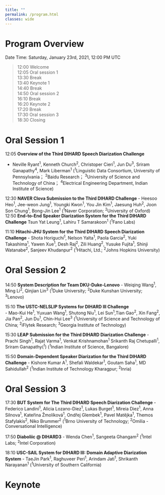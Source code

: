 ```yaml
---
title: ""
permalink: /program.html
classes: wide
---
```



# Program Overview
Date Time: Saturday, January 23rd, 2021, 12:00 PM UTC 

> 12:00	 Welcome  
> 12:05  Oral session 1  
> 13:30  Break  
> 13:40	 Keynote 1  
> 14:40	 Break  
> 14:50	 Oral session 2  
> 16:10	 Break  
> 16:20	 Keynote 2  
> 17:20	 Break  
> 17:30	 Oral session 3  
> 18:30	 Closing  

# Oral Session 1
12:05  **Overview of the Third DIHARD Speech Diarization Challenge**
   - Neville Ryant<sup>1</sup>, Kenneth Church<sup>2</sup>, Christoper Cieri<sup>1</sup>, Jun Du<sup>3</sup>, Sriram Ganapathy<sup>4</sup>, Mark Liberman<sup>1</sup> (<sup>1</sup>Linguistic Data Consortium, University of Pennsylvania； <sup>2</sup>Baidu Research； <sup>3</sup>University of Science and Technology of China； <sup>4</sup>Electrical Engineering Department, Indian Institute of Science)

12:30  **NAVER Clova Submission to the Third DIHARD Challenge**
    - Heesoo Heo<sup>1</sup>, Jee-weon Jung<sup>1</sup>, Youngki Kwon<sup>1</sup>, You Jin Kim<sup>1</sup>, Jaesung Huh<sup>2</sup>, Joon Son Chung<sup>1</sup>, Bong-Jin Lee<sup>1</sup>   (<sup>1</sup>Naver Corporation; <sup>2</sup>University of Oxford)
12:50  **End-to-End Speaker Diarization System for the Third DIHARD Challenge**
Tsun Yat Leung<sup>1</sup>, Lahiru T Samarakoon<sup>1</sup> (<sup>1</sup>Fano Labs)

11:10  **Hitachi-JHU System for the Third DIHARD Speech Diarization Challenge**
    - Shota Horiguchi<sup>1</sup>, Nelson Yalta<sup>1</sup>, Paola Garcia<sup>2</sup>, Yuki Takashima<sup>1</sup>, Yawen Xue<sup>1</sup>, Desh Raj<sup>2</sup>, Zili Huang<sup>2</sup>, Yusuke Fujita<sup>1</sup>, Shinji Watanabe<sup>2</sup>, Sanjeev Khudanpur<sup>2</sup> (<sup>1</sup>Hitachi, Ltd.; <sup>2</sup>Johns Hopkins University)


# Oral Session 2
14:50  **System Description for Team DKU-Duke-Lenovo**
     - Weiqing Wang<sup>1</sup>, Ming Li<sup>2</sup>,  Qinjian Lin<sup>3</sup> (<sup>1</sup>Duke University; <sup>2</sup>Duke Kunshan University; <sup>3</sup>Lenovo)

15:10  **The USTC-NELSLIP Systems for DIHARD III Challenge**  
     - Mao-Kui He<sup>1</sup>, Yuxuan Wang<sup>1</sup>, Shutong Niu<sup>1</sup>, Lei Sun<sup>1</sup>,Tian Gao<sup>2</sup>, Xin Fang<sup>2</sup>, Jia Pan<sup>2</sup>, Jun Du<sup>1</sup>, Chin-Hui Lee<sup>3</sup> (<sup>1</sup>University of Science and Technology of China; <sup>2</sup>iFlytek Research; <sup>3</sup>Georgia Institute of Technology)

15:30  **LEAP Submission for the Third DIHARD Diarization Challenge**
    - Prachi Singh<sup>1</sup>, Rajat Varma<sup>1</sup>, Venkat Krishnamohan<sup>1</sup> Srikanth Raj Chetupalli<sup>1</sup>, Sriram Ganapathy(<sup>1</sup>) (<sup>1</sup>Indian Institute of Science, Bangalore)

15:50  **Domain-Dependent Speaker Diarization for the Third DIHARD Challenge**
    - Kishore Kumar A<sup>1</sup>, Shefali Waldekar<sup>1</sup>, Goutam Saha<sup>1</sup>, MD Sahidullah<sup>2</sup> (<sup>1</sup>Indian Institute of Technology Kharagpur; <sup>2</sup>Inria)


# Oral Session 3
17:30  **BUT System for The Third DIHARD Speech Diarization Challenge**
    - Federico Landini<sup>1</sup>, Alicia Lozano-Diez<sup>1</sup>, Lukas Burget<sup>1</sup>, Mireia Diez<sup>1</sup>, Anna Silnova<sup>1</sup>, Kateřina Žmolíková<sup>1</sup>, Ondřej Glembek<sup>1</sup>, Pavel Matějka<sup>1</sup>, Themos Stafylakis<sup>2</sup>, Niko Brummer<sup>2</sup> (<sup>1</sup>Brno University of Technology; <sup>2</sup>Omilia - Conversational Intelligence)

17:50  **Diaboliic @ DIHARD3**
    - Wenda Chen<sup>1</sup>, Sangeeta Ghangam<sup>2</sup> (<sup>1</sup>Intel Labs; <sup>2</sup>Intel Corporation)

18:10  **USC-SAIL System for DIHARD III: Domain Adaptive Diarization System**
    - TaeJin Park<sup>1</sup>, Raghuveer Peri<sup>1</sup>, Arindam Jati<sup>1</sup>, Shrikanth Narayanan<sup>1</sup> (<sup>1</sup>University of Southern California)

# Keynote


